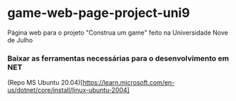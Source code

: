 # game-web-page-project-uni9
Página web para o projeto "Construa um game" feito na Universidade Nove de Julho

### Baixar as ferramentas necessárias para o desenvolvimento em NET
(Repo MS Ubuntu 20.04)[https://learn.microsoft.com/en-us/dotnet/core/install/linux-ubuntu-2004]
